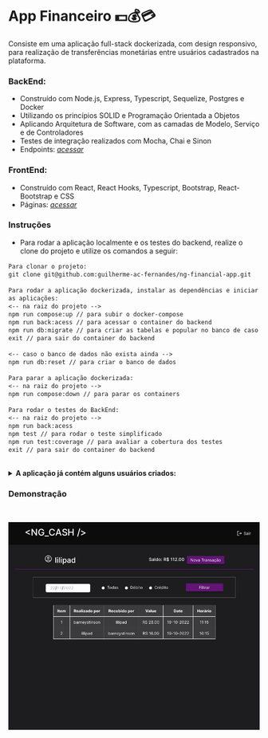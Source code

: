 # App Financeiro 💵💰💳

Consiste em uma aplicação full-stack dockerizada, com design responsivo, para realização de transferências monetárias entre usuários cadastrados na plataforma.

### BackEnd:

* Construído com Node.js, Express, Typescript, Sequelize, Postgres e Docker
* Utilizando os princípios SOLID e Programação Orientada a Objetos
* Aplicando Arquitetura de Software, com as camadas de Modelo, Serviço e de Controladores
* Testes de integração realizados com Mocha, Chai e Sinon
* Endpoints: _[acessar](https://github.com/guilherme-ac-fernandes/ng-financial-app/tree/main/backend)_

### FrontEnd:
* Construído com React, React Hooks, Typescript, Bootstrap, React-Bootstrap e CSS
* Páginas: _[acessar](https://github.com/guilherme-ac-fernandes/ng-financial-app/tree/main/frontend)_

### Instruções

- Para rodar a aplicação localmente e os testes do backend, realize o clone do projeto e utilize os comandos a seguir:

```
Para clonar o projeto:
git clone git@github.com:guilherme-ac-fernandes/ng-financial-app.git

Para rodar a aplicação dockerizada, instalar as dependências e iniciar as aplicações:
<-- na raiz do projeto -->
npm run compose:up // para subir o docker-compose
npm run back:acess // para acessar o container do backend
npm run db:migrate // para criar as tabelas e popular no banco de caso
exit // para sair do container do backend

<-- caso o banco de dados não exista ainda -->
npm run db:reset // para criar o banco de dados

Para parar a aplicação dockerizada:
<-- na raiz do projeto -->
npm run compose:down // para parar os containers

Para rodar o testes do BackEnd:
<-- na raiz do projeto -->
npm run back:acess
npm test // para rodar o teste simplificado
npm run test:coverage // para avaliar a cobertura dos testes
exit // para sair do container do backend
```
<br />

<details>
  <summary><strong>A aplicação já contém alguns usuários criados:</strong></summary><br />
  
 | Usuário | Senha |
|---|---|
| `barneystinson` | len123Gen |
| `lilipad` | Pillow1234 |
| `tmosby` | MosbyT789 |
| `robin` | ScherCanada1 |
| `marshall` | juDge1000 |
| `themom` | momThe1234 |
 
</details>

### Demonstração

<br />
<p align="center">
  <img src="https://github.com/guilherme-ac-fernandes/ng-financial-app/blob/main/images/transactions.png" alt="NG_Cash Página Inicial - Demostração"/>
</p>
